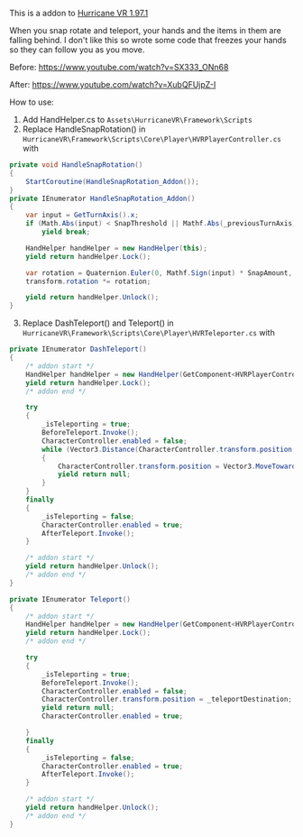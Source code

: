 This is a addon to [Hurricane VR 1.97.1](https://assetstore.unity.com/packages/tools/physics/hurricane-vr-physics-interaction-toolkit-177300#releases)

When you snap rotate and teleport, your hands and the items in them are falling behind. I don't like this so wrote some code that freezes your hands so they can follow you as you move.

Before:
https://www.youtube.com/watch?v=SX333_ONn68

After:
https://www.youtube.com/watch?v=XubQFUjpZ-I

How to use:
1. Add HandHelper.cs to `Assets\HurricaneVR\Framework\Scripts`
2. Replace HandleSnapRotation() in `HurricaneVR\Framework\Scripts\Core\Player\HVRPlayerController.cs` with
```cs
private void HandleSnapRotation()
{
    StartCoroutine(HandleSnapRotation_Addon());
}
private IEnumerator HandleSnapRotation_Addon()
{
    var input = GetTurnAxis().x;
    if (Math.Abs(input) < SnapThreshold || Mathf.Abs(_previousTurnAxis) > SnapThreshold)
        yield break;

    HandHelper handHelper = new HandHelper(this);
    yield return handHelper.Lock();

    var rotation = Quaternion.Euler(0, Mathf.Sign(input) * SnapAmount, 0);
    transform.rotation *= rotation;

    yield return handHelper.Unlock();
}
```
3. Replace DashTeleport() and Teleport() in `HurricaneVR\Framework\Scripts\Core\Player\HVRTeleporter.cs` with
```cs
private IEnumerator DashTeleport()
{
    /* addon start */
    HandHelper handHelper = new HandHelper(GetComponent<HVRPlayerController>());
    yield return handHelper.Lock();
    /* addon end */

    try
    {
        _isTeleporting = true;
        BeforeTeleport.Invoke();
        CharacterController.enabled = false;
        while (Vector3.Distance(CharacterController.transform.position, _teleportDestination) > .3)
        {
            CharacterController.transform.position = Vector3.MoveTowards(CharacterController.transform.position, _teleportDestination, DashSpeed * Time.deltaTime);
            yield return null;
        }
    }
    finally
    {
        _isTeleporting = false;
        CharacterController.enabled = true;
        AfterTeleport.Invoke();
    }

    /* addon start */
    yield return handHelper.Unlock();
    /* addon end */
}

private IEnumerator Teleport()
{
    /* addon start */
    HandHelper handHelper = new HandHelper(GetComponent<HVRPlayerController>());
    yield return handHelper.Lock();
    /* addon end */

    try
    {
        _isTeleporting = true;
        BeforeTeleport.Invoke();
        CharacterController.enabled = false;
        CharacterController.transform.position = _teleportDestination;
        yield return null;
        CharacterController.enabled = true;

    }
    finally
    {
        _isTeleporting = false;
        CharacterController.enabled = true;
        AfterTeleport.Invoke();
    }

    /* addon start */
    yield return handHelper.Unlock();
    /* addon end */
}
```
